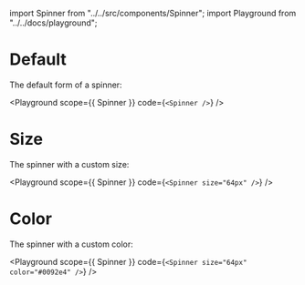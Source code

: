 import Spinner from "../../src/components/Spinner";
import Playground from "../../docs/playground";

# Default

The default form of a spinner:

<Playground
  scope={{ Spinner }}
  code={`<Spinner />`}
/>

# Size

The spinner with a custom size:

<Playground
  scope={{ Spinner }}
  code={`<Spinner size="64px" />`}
/>

# Color

The spinner with a custom color:

<Playground
  scope={{ Spinner }}
  code={`<Spinner size="64px" color="#0092e4" />`}
/>
